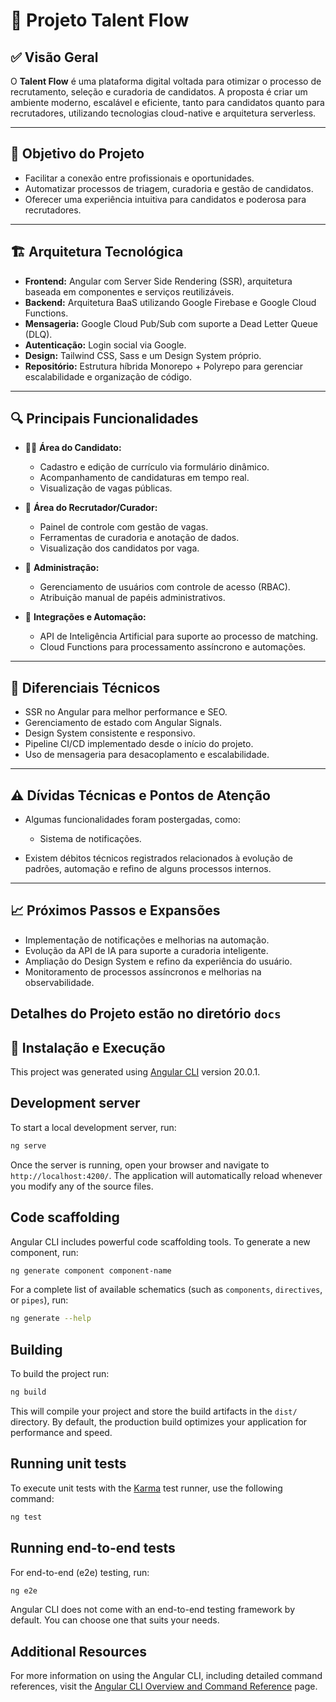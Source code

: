 # 🎯 **Projeto Talent Flow**

## ✅ **Visão Geral**

O **Talent Flow** é uma plataforma digital voltada para otimizar o processo de recrutamento, seleção e curadoria de candidatos. A proposta é criar um ambiente moderno, escalável e eficiente, tanto para candidatos quanto para recrutadores, utilizando tecnologias cloud-native e arquitetura serverless.

---

## 🚀 **Objetivo do Projeto**

* Facilitar a conexão entre profissionais e oportunidades.
* Automatizar processos de triagem, curadoria e gestão de candidatos.
* Oferecer uma experiência intuitiva para candidatos e poderosa para recrutadores.

---

## 🏗️ **Arquitetura Tecnológica**

* **Frontend:** Angular com Server Side Rendering (SSR), arquitetura baseada em componentes e serviços reutilizáveis.
* **Backend:** Arquitetura BaaS utilizando Google Firebase e Google Cloud Functions.
* **Mensageria:** Google Cloud Pub/Sub com suporte a Dead Letter Queue (DLQ).
* **Autenticação:** Login social via Google.
* **Design:** Tailwind CSS, Sass e um Design System próprio.
* **Repositório:** Estrutura híbrida Monorepo + Polyrepo para gerenciar escalabilidade e organização de código.

---

## 🔍 **Principais Funcionalidades**

* 🧑‍💻 **Área do Candidato:**

  * Cadastro e edição de currículo via formulário dinâmico.
  * Acompanhamento de candidaturas em tempo real.
  * Visualização de vagas públicas.

* 🎯 **Área do Recrutador/Curador:**

  * Painel de controle com gestão de vagas.
  * Ferramentas de curadoria e anotação de dados.
  * Visualização dos candidatos por vaga.

* 📜 **Administração:**

  * Gerenciamento de usuários com controle de acesso (RBAC).
  * Atribuição manual de papéis administrativos.

* 🔗 **Integrações e Automação:**

  * API de Inteligência Artificial para suporte ao processo de matching.
  * Cloud Functions para processamento assíncrono e automações.

---

## 🧠 **Diferenciais Técnicos**

* SSR no Angular para melhor performance e SEO.
* Gerenciamento de estado com Angular Signals.
* Design System consistente e responsivo.
* Pipeline CI/CD implementado desde o início do projeto.
* Uso de mensageria para desacoplamento e escalabilidade.

---

## ⚠️ **Dívidas Técnicas e Pontos de Atenção**

* Algumas funcionalidades foram postergadas, como:

  * Sistema de notificações.
* Existem débitos técnicos registrados relacionados à evolução de padrões, automação e refino de alguns processos internos.

---

## 📈 **Próximos Passos e Expansões**

* Implementação de notificações e melhorias na automação.
* Evolução da API de IA para suporte a curadoria inteligente.
* Ampliação do Design System e refino da experiência do usuário.
* Monitoramento de processos assíncronos e melhorias na observabilidade.


## Detalhes do Projeto estão no diretório `docs`


## 🚀 **Instalação e Execução**

This project was generated using [Angular CLI](https://github.com/angular/angular-cli) version 20.0.1.

## Development server

To start a local development server, run:

```bash
ng serve
```

Once the server is running, open your browser and navigate to `http://localhost:4200/`. The application will automatically reload whenever you modify any of the source files.

## Code scaffolding

Angular CLI includes powerful code scaffolding tools. To generate a new component, run:

```bash
ng generate component component-name
```

For a complete list of available schematics (such as `components`, `directives`, or `pipes`), run:

```bash
ng generate --help
```

## Building

To build the project run:

```bash
ng build
```

This will compile your project and store the build artifacts in the `dist/` directory. By default, the production build optimizes your application for performance and speed.

## Running unit tests

To execute unit tests with the [Karma](https://karma-runner.github.io) test runner, use the following command:

```bash
ng test
```

## Running end-to-end tests

For end-to-end (e2e) testing, run:

```bash
ng e2e
```

Angular CLI does not come with an end-to-end testing framework by default. You can choose one that suits your needs.

## Additional Resources

For more information on using the Angular CLI, including detailed command references, visit the [Angular CLI Overview and Command Reference](https://angular.dev/tools/cli) page.
